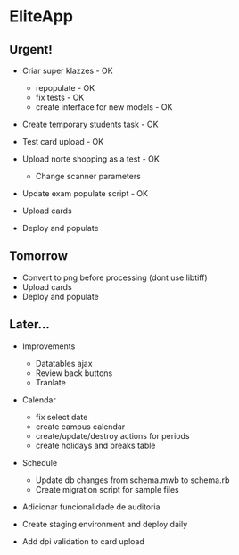 # EliteApp

## Urgent!

* Criar super klazzes - OK
  * repopulate - OK
  * fix tests - OK
  * create interface for new models - OK

* Create temporary students task - OK
* Test card upload - OK

* Upload norte shopping as a test - OK
  * Change scanner parameters

* Update exam populate script - OK
* Upload cards
* Deploy and populate

## Tomorrow

* Convert to png before processing (dont use libtiff)
* Upload cards
* Deploy and populate


## Later...

* Improvements
  * Datatables ajax
  * Review back buttons
  * Tranlate

* Calendar
  * fix select date
  * create campus calendar
  * create/update/destroy actions for periods
  * create holidays and breaks table

* Schedule
  * Update db changes from schema.mwb to schema.rb
  * Create migration script for sample files

* Adicionar funcionalidade de auditoria
* Create staging environment and deploy daily
* Add dpi validation to card upload

